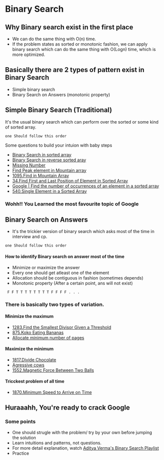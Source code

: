 # Binary Search
## Why Binary search exist in the first place
- We can do the same thing with O(n) time.
- If the problem states as sorted or monotonic fashion, we can apply binary search which can do the same thing with O(Logn) time, which is more optimized. 
## Basically there are 2 types of pattern exist in Binary Search

- Simple binary search
- Binary Search on Answers (monotonic property)

## Simple Binary Search (Traditional)
It's the usual binary search which can perform over the sorted or some kind of sorted array.

`one Should follow this order`

Some questions to build your intuion with baby steps
- [Binary Search in sorted array](https://leetcode.com/problems/binary-search)
- [Binary Search in reverse sorted aray](https://www.geeksforgeeks.org/search-an-element-in-a-reverse-sorted-array)
- [Missing Number](https://leetcode.com/problems/missing-number/)
- [Find Peak element in Mountain array](https://leetcode.com/problems/peak-index-in-a-mountain-array/)
- [1095.Find in Mountain Array](https://leetcode.com/problems/find-in-mountain-array/)
- [34.Find First and Last Position of Element in Sorted Array](https://leetcode.com/problems/find-first-and-last-position-of-element-in-sorted-array/)
- [Google | Find the number of occurrences of an element in a sorted array](https://leetcode.com/discuss/interview-question/124724/)
- [540.Single Element in a Sorted Array](https://leetcode.com/problems/single-element-in-a-sorted-array/)

### Wohh!! You Learned the most favourite topic of Google
## Binary Search on Answers
- It's the trickier version of binary search which asks most of the time in interview and cp.

`one Should follow this order` 

#### How to identify Binary search on answer most of the time

- Minimize or maximize the answer
- Every one should get atleast one of the element
- Allocation should be contiguous in fashion (sometimes depends)
- Monotonic property (After a certain point, ans will not exist)
```bash
 F F T T T T T T T T F F F F . . . 
 ``` 

### There is basically two types of variation.

 #### Minimize the maximum 
- [1283.Find the Smallest Divisor Given a Threshold](https://leetcode.com/problems/find-the-smallest-divisor-given-a-threshold/)
- [875.Koko Eating Bananas](https://leetcode.com/problems/koko-eating-bananas/)
- [Allocate minimum number of pages](https://practice.geeksforgeeks.org/problems/allocate-minimum-number-of-pages0937/1/)

#### Maximize the minimum 
- [1817.Divide Chocolate](https://www.lintcode.com/problem/1817/)
- [Agressive cows](https://www.spoj.com/problems/AGGRCOW/)
- [1552.Magnetic Force Between Two Balls](https://leetcode.com/problems/magnetic-force-between-two-balls/)

#### Tricckest problem of all time
- [1870.Minimum Speed to Arrive on Time](https://leetcode.com/problems/minimum-speed-to-arrive-on-time/)
  
  
## Huraaahh, You're ready to crack Google

### Some points
- One should strugle with the problem/ try by your own before jumping the solution
- Learn intuitions and patterns, not questions.
- For more detail explanation, watch [Aditya Verma's Binary Search Playlist](https://www.youtube.com/playlist?list=PL_z_8CaSLPWeYfhtuKHj-9MpYb6XQJ_f2)
- Practice

